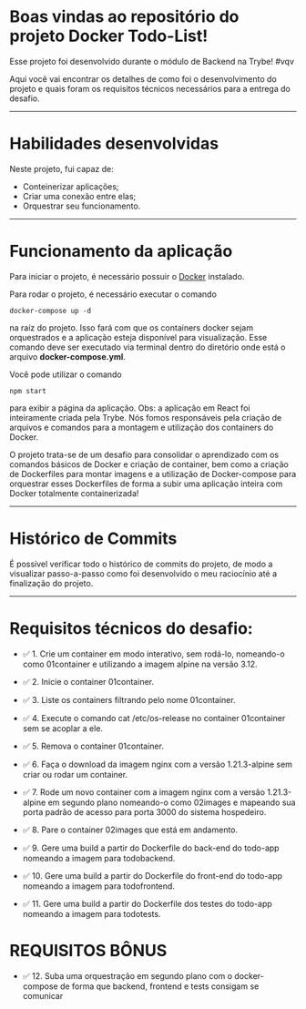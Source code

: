 # Boas vindas ao repositório do projeto <b>Docker Todo-List</b>!

Esse projeto foi desenvolvido durante o módulo de Backend na Trybe! #vqv 

Aqui você vai encontrar os detalhes de como foi o desenvolvimento do projeto e quais foram os requisitos técnicos necessários para a entrega do desafio.

---

# Habilidades desenvolvidas

Neste projeto, fui capaz de:

- Conteinerizar aplicações;
- Criar uma conexão entre elas;
- Orquestrar seu funcionamento.

---

# Funcionamento da aplicação

Para iniciar o projeto, é necessário possuir o [Docker](https://docs.docker.com/engine/install/ubuntu/) instalado.

Para rodar o projeto, é necessário executar o comando
```
docker-compose up -d
```
na raíz do projeto. Isso fará com que os containers docker sejam orquestrados e a aplicação esteja disponível para visualização. Esse comando deve ser executado via terminal dentro do diretório onde está o arquivo **docker-compose.yml**.

Você pode utilizar o comando
```
npm start
```
para exibir a página da aplicação.
Obs: a aplicação em React foi inteiramente criada pela Trybe. Nós fomos responsáveis pela criação de arquivos e comandos para a montagem e utilização dos containers do Docker.

O projeto trata-se de um desafio para consolidar o aprendizado com os comandos básicos de Docker e criação de container, bem como a criação de Dockerfiles para montar imagens e a utilização de Docker-compose para orquestrar esses Dockerfiles de forma a subir uma aplicação inteira com Docker totalmente containerizada!

---

# Histórico de Commits

É possível verificar todo o histórico de commits do projeto, de modo a visualizar passo-a-passo como foi desenvolvido o meu raciocínio até a finalização do projeto.

---

# Requisitos técnicos do desafio:

- ✅ 1. Crie um container em modo interativo, sem rodá-lo, nomeando-o como 01container e utilizando a imagem alpine na versão 3.12.

- ✅ 2. Inicie o container 01container.

- ✅ 3. Liste os containers filtrando pelo nome 01container.

- ✅ 4. Execute o comando cat /etc/os-release no container 01container sem se acoplar a ele.

- ✅ 5. Remova o container 01container.

- ✅ 6. Faça o download da imagem nginx com a versão 1.21.3-alpine sem criar ou rodar um container.

- ✅ 7. Rode um novo container com a imagem nginx com a versão 1.21.3-alpine em segundo plano nomeando-o como 02images e mapeando sua porta padrão de acesso para porta 3000 do sistema hospedeiro.

- ✅ 8. Pare o container 02images que está em andamento.

- ✅ 9. Gere uma build a partir do Dockerfile do back-end do todo-app nomeando a imagem para todobackend.

- ✅ 10. Gere uma build a partir do Dockerfile do front-end do todo-app nomeando a imagem para todofrontend.

- ✅ 11. Gere uma build a partir do Dockerfile dos testes do todo-app nomeando a imagem para todotests.

# REQUISITOS BÔNUS

- ✅ 12. Suba uma orquestração em segundo plano com o docker-compose de forma que backend, frontend e tests consigam se comunicar